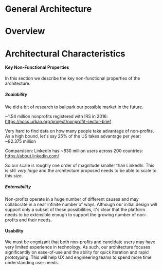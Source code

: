 # General Architecture

<Insert diagram>

# Overview

# Architectural Characteristics

#### Key Non-Functional Properties
In this section we describe the key non-functional properties of the architecture.

##### Scalability
We did a bit of research to ballpark our possible market in the future.


~1.54 million nonprofits registered with IRS in 2016: https://nccs.urban.org/project/nonprofit-sector-brief


Very hard to find data on how many people take advantage of non-profits. As a high bound, let's say 25% of the US takes advantage per year: ~82.375 million

Comparsison: LinkedIn has ~830 million users across 200 countries: https://about.linkedin.com/

So our scale is roughly one order of magnitude smaller than LinkedIn. This is still *very large* and the architecture proposed needs to be able to scale to this size.
##### Extensibility

Non-profits operate in a huge number of different causes and may collaborate in a near infinite number of ways. Although our initial design will support only a subset of these possibilities, it's clear that the platform needs to be extensible enough to support the growing number of non-profits and their needs.

#### Usability

We must be cognizant that both non-profits and candidate users may have very limited experience in technology. As such, our architecture focuses significantlly on ease-of-use and the ability for quick iteration and rapid prototyping. This will help UX and engineering teams to spend more time understanding user needs.